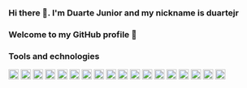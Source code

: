 ### Hi there 👋. I'm Duarte Junior and my nickname is duartejr
### Welcome to my GitHub profile 👋

### Tools and echnologies
<img src="https://cdn.jsdelivr.net/gh/devicons/devicon/icons/git/git-original.svg" width="20" height="20"/> <img src="https://cdn.jsdelivr.net/gh/devicons/devicon/icons/linux/linux-original.svg" width="20" height="20"/> <img src="https://cdn.jsdelivr.net/gh/devicons/devicon/icons/chrome/chrome-original.svg" width="20" height="20" /> 
            <img src="https://cdn.jsdelivr.net/gh/devicons/devicon/icons/gimp/gimp-original.svg" width="20" height="20" /> 
            <img src="https://cdn.jsdelivr.net/gh/devicons/devicon/icons/github/github-original.svg" width="20" height="20" /> 
            <img src="https://cdn.jsdelivr.net/gh/devicons/devicon/icons/jupyter/jupyter-original.svg"  width="20" height="20" /> 
            <img src="https://cdn.jsdelivr.net/gh/devicons/devicon/icons/kotlin/kotlin-original.svg"  width="20" height="20" /> 
            <img src="https://cdn.jsdelivr.net/gh/devicons/devicon/icons/latex/latex-original.svg" width="20" height="20" /> 
            <img src="https://cdn.jsdelivr.net/gh/devicons/devicon/icons/mysql/mysql-original.svg"  width="20" height="20" /> 
            <img src="https://cdn.jsdelivr.net/gh/devicons/devicon/icons/numpy/numpy-original.svg"  width="20" height="20" /> 
            <img src="https://cdn.jsdelivr.net/gh/devicons/devicon/icons/pandas/pandas-original.svg" width="20" height="20" /> 
            <img src="https://cdn.jsdelivr.net/gh/devicons/devicon/icons/python/python-original.svg" width="20" height="20" /> 
            <img src="https://cdn.jsdelivr.net/gh/devicons/devicon/icons/r/r-original.svg" width="20" height="20" /> 
            <img src="https://cdn.jsdelivr.net/gh/devicons/devicon/icons/selenium/selenium-original.svg"  width="20" height="20" /> 
            <img src="https://cdn.jsdelivr.net/gh/devicons/devicon/icons/vim/vim-original.svg" width="20" height="20" /> 
            <img src="https://cdn.jsdelivr.net/gh/devicons/devicon/icons/visualstudio/visualstudio-plain.svg"  width="20" height="20" /> 
            <img src="https://cdn.jsdelivr.net/gh/devicons/devicon/icons/anaconda/anaconda-original.svg" width="20" height="20" /> 
            <img src="https://cdn.jsdelivr.net/gh/devicons/devicon/icons/microsoftsqlserver/microsoftsqlserver-plain.svg" width="20" height="20"  />
          
          
          
          
          
          
          
          
          
          
           
          
          
          
          


